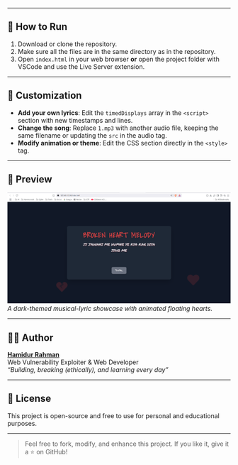
---

## 🚀 How to Run
1. Download or clone the repository.  
2. Make sure all the files are in the same directory as in the repository.  
3. Open `index.html` in your web browser **or** open the project folder with VSCode and use the Live Server extension.


---

## 📌 Customization

- **Add your own lyrics**: Edit the `timedDisplays` array in the `<script>` section with new timestamps and lines.
- **Change the song**: Replace `1.mp3` with another audio file, keeping the same filename or updating the `src` in the audio tag.
- **Modify animation or theme**: Edit the CSS section directly in the `<style>` tag.

---

## 📸 Preview

![screenshot](Screenshot%20at%202025-05-23%2020-20-26.png)  
*A dark-themed musical-lyric showcase with animated floating hearts.*

---

## 🧑‍💻 Author

**[Hamidur Rahman](https://github.com/hamidur0x)**  
Web Vulnerability Exploiter & Web Developer  
_“Building, breaking (ethically), and learning every day”_

---

## 📃 License

This project is open-source and free to use for personal and educational purposes.

---

> Feel free to fork, modify, and enhance this project. If you like it, give it a ⭐ on GitHub!
